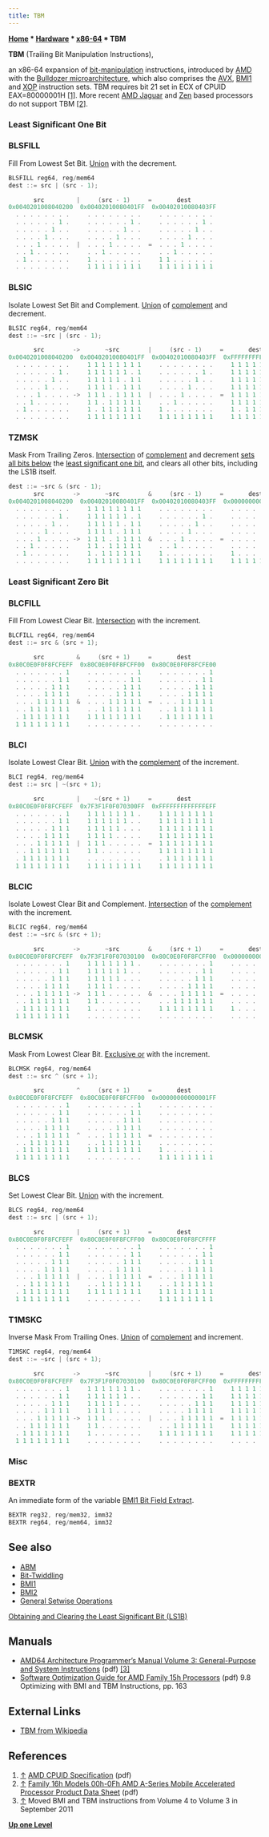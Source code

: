 ```yaml
---
title: TBM
---
```

**[Home](Home "Home") \* [Hardware](Hardware "Hardware") \* [x86-64](X86-64 "X86-64") \* TBM**


**TBM** (Trailing Bit Manipulation Instructions),  

an x86-64 expansion of [bit-manipulation](Bit-Twiddling#BitManipulation "Bit-Twiddling") instructions, introduced by [AMD](AMD "AMD") with the [Bulldozer microarchitecture](https://en.wikipedia.org/wiki/Bulldozer_%28microarchitecture%29), which also comprises the [AVX](AVX "AVX"), [BMI1](BMI1 "BMI1") and [XOP](XOP "XOP") instruction sets. TBM requires bit 21 set in ECX of CPUID EAX=80000001H <a id="cite-note-1" href="#cite-ref-1">[1]</a>.
More recent [AMD Jaguar](https://en.wikipedia.org/wiki/Jaguar_(microarchitecture)) and [Zen](https://en.wikipedia.org/wiki/Zen_(microarchitecture)) based processors do not support TBM <a id="cite-note-2" href="#cite-ref-2">[2]</a>.



### Least Significant One Bit


### BLSFILL


Fill From Lowest Set Bit. [Union](General_Setwise_Operations#Union "General Setwise Operations") with the decrement.




```C++
BLSFILL reg64, reg/mem64
dest ::= src | (src - 1);

       src         |     (src - 1)     =       dest
0x0040201008040200  0x00402010080401FF  0x00402010080403FF
  . . . . . . . .     . . . . . . . .     . . . . . . . .
  . . . . . . 1 .     . . . . . . 1 .     . . . . . . 1 .
  . . . . . 1 . .     . . . . . 1 . .     . . . . . 1 . .
  . . . . 1 . . .     . . . . 1 . . .     . . . . 1 . . .
  . . . 1 . . . .  |  . . . 1 . . . .  =  . . . 1 . . . .
  . . 1 . . . . .     . . 1 . . . . .     . . 1 . . . . .
  . 1 . . . . . .     1 . . . . . . .     1 1 . . . . . .
  . . . . . . . .     1 1 1 1 1 1 1 1     1 1 1 1 1 1 1 1

```





### BLSIC


Isolate Lowest Set Bit and Complement. [Union](General_Setwise_Operations#Union "General Setwise Operations") of [complement](General_Setwise_Operations#ComplementSet "General Setwise Operations") and decrement.




```C++
BLSIC reg64, reg/mem64
dest ::= ~src | (src - 1);

       src        ->       ~src        |     (src - 1)     =       dest
0x0040201008040200  0x00402010080401FF  0x00402010080403FF  0xFFFFFFFFFFFFFDFF
  . . . . . . . .     1 1 1 1 1 1 1 1     . . . . . . . .     1 1 1 1 1 1 1 1
  . . . . . . 1 .     1 1 1 1 1 1 . 1     . . . . . . 1 .     1 1 1 1 1 1 1 1
  . . . . . 1 . .     1 1 1 1 1 . 1 1     . . . . . 1 . .     1 1 1 1 1 1 1 1
  . . . . 1 . . .     1 1 1 1 . 1 1 1     . . . . 1 . . .     1 1 1 1 1 1 1 1
  . . . 1 . . . . ->  1 1 1 . 1 1 1 1  |  . . . 1 . . . .  =  1 1 1 1 1 1 1 1
  . . 1 . . . . .     1 1 . 1 1 1 1 1     . . 1 . . . . .     1 1 1 1 1 1 1 1
  . 1 . . . . . .     1 . 1 1 1 1 1 1     1 . . . . . . .     1 . 1 1 1 1 1 1
  . . . . . . . .     1 1 1 1 1 1 1 1     1 1 1 1 1 1 1 1     1 1 1 1 1 1 1 1

```





### TZMSK


Mask From Trailing Zeros. [Intersection](General_Setwise_Operations#Intersection "General Setwise Operations") of [complement](General_Setwise_Operations#ComplementSet "General Setwise Operations") and decrement [sets all bits below](General_Setwise_Operations#LS1BSeparation "General Setwise Operations") the [least significant one bit](General_Setwise_Operations#TheLeastSignificantOneBitLS1B "General Setwise Operations"), and clears all other bits, including the LS1B itself.




```C++
dest ::= ~src & (src - 1);
       src        ->       ~src        &     (src - 1)     =       dest
0x0040201008040200  0x00402010080401FF  0x00402010080403FF  0x00000000000001FF
  . . . . . . . .     1 1 1 1 1 1 1 1     . . . . . . . .     . . . . . . . .
  . . . . . . 1 .     1 1 1 1 1 1 . 1     . . . . . . 1 .     . . . . . . . .
  . . . . . 1 . .     1 1 1 1 1 . 1 1     . . . . . 1 . .     . . . . . . . .
  . . . . 1 . . .     1 1 1 1 . 1 1 1     . . . . 1 . . .     . . . . . . . .
  . . . 1 . . . . ->  1 1 1 . 1 1 1 1  &  . . . 1 . . . .  =  . . . . . . . .
  . . 1 . . . . .     1 1 . 1 1 1 1 1     . . 1 . . . . .     . . . . . . . .
  . 1 . . . . . .     1 . 1 1 1 1 1 1     1 . . . . . . .     1 . . . . . . .
  . . . . . . . .     1 1 1 1 1 1 1 1     1 1 1 1 1 1 1 1     1 1 1 1 1 1 1 1

```





### Least Significant Zero Bit


### BLCFILL


Fill From Lowest Clear Bit. [Intersection](General_Setwise_Operations#Intersection "General Setwise Operations") with the increment.




```C++
BLCFILL reg64, reg/mem64
dest ::= src & (src + 1);

       src         &     (src + 1)     =       dest
0x80C0E0F0F8FCFEFF  0x80C0E0F0F8FCFF00  0x80C0E0F0F8FCFE00
  . . . . . . . 1     . . . . . . . 1     . . . . . . . 1  
  . . . . . . 1 1     . . . . . . 1 1     . . . . . . 1 1  
  . . . . . 1 1 1     . . . . . 1 1 1     . . . . . 1 1 1  
  . . . . 1 1 1 1     . . . . 1 1 1 1     . . . . 1 1 1 1  
  . . . 1 1 1 1 1  &  . . . 1 1 1 1 1  =  . . . 1 1 1 1 1  
  . . 1 1 1 1 1 1     . . 1 1 1 1 1 1     . . 1 1 1 1 1 1  
  . 1 1 1 1 1 1 1     1 1 1 1 1 1 1 1     . 1 1 1 1 1 1 1  
  1 1 1 1 1 1 1 1     . . . . . . . .     . . . . . . . .  

```





### BLCI


Isolate Lowest Clear Bit. [Union](General_Setwise_Operations#Union "General Setwise Operations") with the [complement](General_Setwise_Operations#ComplementSet "General Setwise Operations") of the increment.




```C++
BLCI reg64, reg/mem64
dest ::= src | ~(src + 1);

       src         |    ~(src + 1)     =       dest
0x80C0E0F0F8FCFEFF  0x7F3F1F0F070300FF  0xFFFFFFFFFFFFFEFF
  . . . . . . . 1     1 1 1 1 1 1 1 .     1 1 1 1 1 1 1 1  
  . . . . . . 1 1     1 1 1 1 1 1 . .     1 1 1 1 1 1 1 1  
  . . . . . 1 1 1     1 1 1 1 1 . . .     1 1 1 1 1 1 1 1  
  . . . . 1 1 1 1     1 1 1 1 . . . .     1 1 1 1 1 1 1 1  
  . . . 1 1 1 1 1  |  1 1 1 . . . . .  =  1 1 1 1 1 1 1 1  
  . . 1 1 1 1 1 1     1 1 . . . . . .     1 1 1 1 1 1 1 1  
  . 1 1 1 1 1 1 1     . . . . . . . .     . 1 1 1 1 1 1 1  
  1 1 1 1 1 1 1 1     1 1 1 1 1 1 1 1     1 1 1 1 1 1 1 1  

```





### BLCIC


Isolate Lowest Clear Bit and Complement. [Intersection](General_Setwise_Operations#Intersection "General Setwise Operations") of the [complement](General_Setwise_Operations#ComplementSet "General Setwise Operations") with the increment.




```C++
BLCIC reg64, reg/mem64
dest ::= ~src & (src + 1);

       src        ->       ~src        &     (src + 1)     =       dest
0x80C0E0F0F8FCFEFF  0x7F3F1F0F07030100  0x80C0E0F0F8FCFF00  0x0000000000000100
  . . . . . . . 1     1 1 1 1 1 1 1 .     . . . . . . . 1     . . . . . . . . 
  . . . . . . 1 1     1 1 1 1 1 1 . .     . . . . . . 1 1     . . . . . . . .  
  . . . . . 1 1 1     1 1 1 1 1 . . .     . . . . . 1 1 1     . . . . . . . .  
  . . . . 1 1 1 1     1 1 1 1 . . . .     . . . . 1 1 1 1     . . . . . . . .  
  . . . 1 1 1 1 1 ->  1 1 1 . . . . .  &  . . . 1 1 1 1 1  =  . . . . . . . .  
  . . 1 1 1 1 1 1     1 1 . . . . . .     . . 1 1 1 1 1 1     . . . . . . . .  
  . 1 1 1 1 1 1 1     1 . . . . . . .     1 1 1 1 1 1 1 1     1 . . . . . . .  
  1 1 1 1 1 1 1 1     . . . . . . . .     . . . . . . . .     . . . . . . . .  

```





### BLCMSK


Mask From Lowest Clear Bit. [Exclusive or](General_Setwise_Operations#ExclusiveOr "General Setwise Operations") with the increment.




```C++
BLCMSK reg64, reg/mem64
dest ::= src ^ (src + 1);

       src         ^     (src + 1)     =       dest
0x80C0E0F0F8FCFEFF  0x80C0E0F0F8FCFF00  0x00000000000001FF
  . . . . . . . 1     . . . . . . . 1     . . . . . . . .  
  . . . . . . 1 1     . . . . . . 1 1     . . . . . . . .  
  . . . . . 1 1 1     . . . . . 1 1 1     . . . . . . . .  
  . . . . 1 1 1 1     . . . . 1 1 1 1     . . . . . . . .  
  . . . 1 1 1 1 1  ^  . . . 1 1 1 1 1  =  . . . . . . . .  
  . . 1 1 1 1 1 1     . . 1 1 1 1 1 1     . . . . . . . .  
  . 1 1 1 1 1 1 1     1 1 1 1 1 1 1 1     1 . . . . . . .  
  1 1 1 1 1 1 1 1     . . . . . . . .     1 1 1 1 1 1 1 1  

```





### BLCS


Set Lowest Clear Bit. [Union](General_Setwise_Operations#Union "General Setwise Operations") with the increment.




```C++
BLCS reg64, reg/mem64
dest ::= src | (src + 1);

       src         |     (src + 1)     =       dest
0x80C0E0F0F8FCFEFF  0x80C0E0F0F8FCFF00  0x80C0E0F0F8FCFFFF
  . . . . . . . 1     . . . . . . . 1     . . . . . . . 1  
  . . . . . . 1 1     . . . . . . 1 1     . . . . . . 1 1  
  . . . . . 1 1 1     . . . . . 1 1 1     . . . . . 1 1 1  
  . . . . 1 1 1 1     . . . . 1 1 1 1     . . . . 1 1 1 1  
  . . . 1 1 1 1 1  |  . . . 1 1 1 1 1  =  . . . 1 1 1 1 1  
  . . 1 1 1 1 1 1     . . 1 1 1 1 1 1     . . 1 1 1 1 1 1  
  . 1 1 1 1 1 1 1     1 1 1 1 1 1 1 1     1 1 1 1 1 1 1 1  
  1 1 1 1 1 1 1 1     . . . . . . . .     1 1 1 1 1 1 1 1  

```





### T1MSKC


Inverse Mask From Trailing Ones. [Union](General_Setwise_Operations#Union "General Setwise Operations") of [complement](General_Setwise_Operations#ComplementSet "General Setwise Operations") and increment.




```C++
T1MSKC reg64, reg/mem64
dest ::= ~src | (src + 1);

       src        ->       ~src        |     (src + 1)     =       dest
0x80C0E0F0F8FCFEFF  0x7F3F1F0F07030100  0x80C0E0F0F8FCFF00  0xFFFFFFFFFFFFFF00
  . . . . . . . 1     1 1 1 1 1 1 1 .     . . . . . . . 1     1 1 1 1 1 1 1 1  
  . . . . . . 1 1     1 1 1 1 1 1 . .     . . . . . . 1 1     1 1 1 1 1 1 1 1  
  . . . . . 1 1 1     1 1 1 1 1 . . .     . . . . . 1 1 1     1 1 1 1 1 1 1 1  
  . . . . 1 1 1 1     1 1 1 1 . . . .     . . . . 1 1 1 1     1 1 1 1 1 1 1 1  
  . . . 1 1 1 1 1 ->  1 1 1 . . . . .  |  . . . 1 1 1 1 1  =  1 1 1 1 1 1 1 1  
  . . 1 1 1 1 1 1     1 1 . . . . . .     . . 1 1 1 1 1 1     1 1 1 1 1 1 1 1  
  . 1 1 1 1 1 1 1     1 . . . . . . .     1 1 1 1 1 1 1 1     1 1 1 1 1 1 1 1  
  1 1 1 1 1 1 1 1     . . . . . . . .     . . . . . . . .     . . . . . . . .  

```





### Misc


### BEXTR


An immediate form of the variable [BMI1 Bit Field Extract](BMI1#BEXTR "BMI1").




```C++
BEXTR reg32, reg/mem32, imm32
BEXTR reg64, reg/mem64, imm32

```

## See also


* [ABM](SSE4#ABM "SSE4")
* [Bit-Twiddling](Bit-Twiddling "Bit-Twiddling")
* [BMI1](BMI1 "BMI1")
* [BMI2](BMI2 "BMI2")
* [General Setwise Operations](General_Setwise_Operations "General Setwise Operations")


 [Obtaining and Clearing the Least Significant Bit (LS1B)](General_Setwise_Operations#TheLeastSignificantOneBitLS1B "General Setwise Operations")
## Manuals


* [AMD64 Architecture Programmer’s Manual Volume 3: General-Purpose and System Instructions](https://www.amd.com/system/files/TechDocs/24594.pdf) (pdf) <a id="cite-note-3" href="#cite-ref-3">[3]</a>
* [Software Optimization Guide for AMD Family 15h Processors](https://www.amd.com/system/files/TechDocs/47414_15h_sw_opt_guide.pdf) (pdf) 9.8 Optimizing with BMI and TBM Instructions, pp. 163


## External Links


* [TBM from Wikipedia](https://en.wikipedia.org/wiki/Bit_Manipulation_Instruction_Sets#TBM_(Trailing_Bit_Manipulation))


## References


1. <a id="cite-ref-1" href="#cite-note-1">↑</a> [AMD CPUID Specification](http://support.amd.com/us/Embedded_TechDocs/25481.pdf) (pdf)
2. <a id="cite-ref-2" href="#cite-note-2">↑</a> [Family 16h Models 00h-0Fh AMD A-Series Mobile Accelerated Processor Product Data Sheet](https://www.amd.com/system/files/TechDocs/52169_KB_A_Series_Mobile.pdf) (pdf)
3. <a id="cite-ref-3" href="#cite-note-3">↑</a> Moved BMI and TBM instructions from Volume 4 to Volume 3 in September 2011

**[Up one Level](X86-64 "X86-64")**







 
